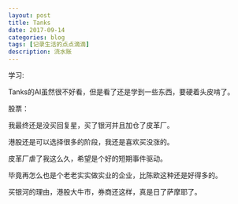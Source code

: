 ```yaml
---
layout: post
title: Tanks
date: 2017-09-14
categories: blog
tags: [记录生活的点点滴滴]
description: 流水账
---
```



学习:

Tanks的AI虽然很不好看，但是看了还是学到一些东西，要硬着头皮啃了。

股票：

我最终还是没买回复星，买了银河并且加仓了皮革厂。

港股还是可以选择很多的阶段，我还是喜欢买没涨的。

皮革厂虐了我这么久，希望是个好的短期事件驱动。

毕竟再怎么也是个老老实实做实业的企业，比陈欧这种还是好得多的。

买银河的理由，港股大牛市，券商还这样，真是日了萨摩耶了。






 















